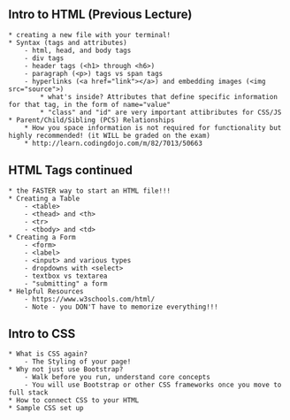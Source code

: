 ## Intro to HTML (Previous Lecture) ##
    * creating a new file with your terminal!
    * Syntax (tags and attributes)
        - html, head, and body tags
        - div tags
        - header tags (<h1> through <h6>)
        - paragraph (<p>) tags vs span tags
        - hyperlinks (<a href="link"></a>) and embedding images (<img src="source">)
            * what's inside? Attributes that define specific information for that tag, in the form of name="value"
            * "class" and "id" are very important attibributes for CSS/JS
    * Parent/Child/Sibling (PCS) Relationships
        * How you space information is not required for functionality but highly recommended! (it WILL be graded on the exam)
        * http://learn.codingdojo.com/m/82/7013/50663

## HTML Tags continued ##
    * the FASTER way to start an HTML file!!!
    * Creating a Table
        - <table>
        - <thead> and <th>
        - <tr>
        - <tbody> and <td>
    * Creating a Form
        - <form>
        - <label>
        - <input> and various types
        - dropdowns with <select>
        - textbox vs textarea
        - "submitting" a form
    * Helpful Resources
        - https://www.w3schools.com/html/
        - Note - you DON'T have to memorize everything!!!

## Intro to CSS ##
    * What is CSS again?
        - The Styling of your page!
    * Why not just use Bootstrap?
        - Walk before you run, understand core concepts
        - You will use Bootstrap or other CSS frameworks once you move to full stack
    * How to connect CSS to your HTML
    * Sample CSS set up